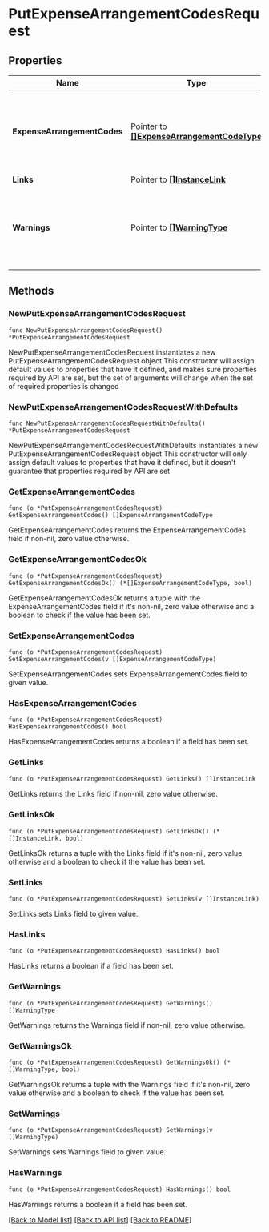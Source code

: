 # PutExpenseArrangementCodesRequest

## Properties

Name | Type | Description | Notes
------------ | ------------- | ------------- | -------------
**ExpenseArrangementCodes** | Pointer to [**[]ExpenseArrangementCodeType**](ExpenseArrangementCodeType.md) | Details for expense arrangement code along with associated transaction codes. | [optional] 
**Links** | Pointer to [**[]InstanceLink**](InstanceLink.md) |  | [optional] 
**Warnings** | Pointer to [**[]WarningType**](WarningType.md) | Used in conjunction with the Success element to define a business error. | [optional] 

## Methods

### NewPutExpenseArrangementCodesRequest

`func NewPutExpenseArrangementCodesRequest() *PutExpenseArrangementCodesRequest`

NewPutExpenseArrangementCodesRequest instantiates a new PutExpenseArrangementCodesRequest object
This constructor will assign default values to properties that have it defined,
and makes sure properties required by API are set, but the set of arguments
will change when the set of required properties is changed

### NewPutExpenseArrangementCodesRequestWithDefaults

`func NewPutExpenseArrangementCodesRequestWithDefaults() *PutExpenseArrangementCodesRequest`

NewPutExpenseArrangementCodesRequestWithDefaults instantiates a new PutExpenseArrangementCodesRequest object
This constructor will only assign default values to properties that have it defined,
but it doesn't guarantee that properties required by API are set

### GetExpenseArrangementCodes

`func (o *PutExpenseArrangementCodesRequest) GetExpenseArrangementCodes() []ExpenseArrangementCodeType`

GetExpenseArrangementCodes returns the ExpenseArrangementCodes field if non-nil, zero value otherwise.

### GetExpenseArrangementCodesOk

`func (o *PutExpenseArrangementCodesRequest) GetExpenseArrangementCodesOk() (*[]ExpenseArrangementCodeType, bool)`

GetExpenseArrangementCodesOk returns a tuple with the ExpenseArrangementCodes field if it's non-nil, zero value otherwise
and a boolean to check if the value has been set.

### SetExpenseArrangementCodes

`func (o *PutExpenseArrangementCodesRequest) SetExpenseArrangementCodes(v []ExpenseArrangementCodeType)`

SetExpenseArrangementCodes sets ExpenseArrangementCodes field to given value.

### HasExpenseArrangementCodes

`func (o *PutExpenseArrangementCodesRequest) HasExpenseArrangementCodes() bool`

HasExpenseArrangementCodes returns a boolean if a field has been set.

### GetLinks

`func (o *PutExpenseArrangementCodesRequest) GetLinks() []InstanceLink`

GetLinks returns the Links field if non-nil, zero value otherwise.

### GetLinksOk

`func (o *PutExpenseArrangementCodesRequest) GetLinksOk() (*[]InstanceLink, bool)`

GetLinksOk returns a tuple with the Links field if it's non-nil, zero value otherwise
and a boolean to check if the value has been set.

### SetLinks

`func (o *PutExpenseArrangementCodesRequest) SetLinks(v []InstanceLink)`

SetLinks sets Links field to given value.

### HasLinks

`func (o *PutExpenseArrangementCodesRequest) HasLinks() bool`

HasLinks returns a boolean if a field has been set.

### GetWarnings

`func (o *PutExpenseArrangementCodesRequest) GetWarnings() []WarningType`

GetWarnings returns the Warnings field if non-nil, zero value otherwise.

### GetWarningsOk

`func (o *PutExpenseArrangementCodesRequest) GetWarningsOk() (*[]WarningType, bool)`

GetWarningsOk returns a tuple with the Warnings field if it's non-nil, zero value otherwise
and a boolean to check if the value has been set.

### SetWarnings

`func (o *PutExpenseArrangementCodesRequest) SetWarnings(v []WarningType)`

SetWarnings sets Warnings field to given value.

### HasWarnings

`func (o *PutExpenseArrangementCodesRequest) HasWarnings() bool`

HasWarnings returns a boolean if a field has been set.


[[Back to Model list]](../README.md#documentation-for-models) [[Back to API list]](../README.md#documentation-for-api-endpoints) [[Back to README]](../README.md)


